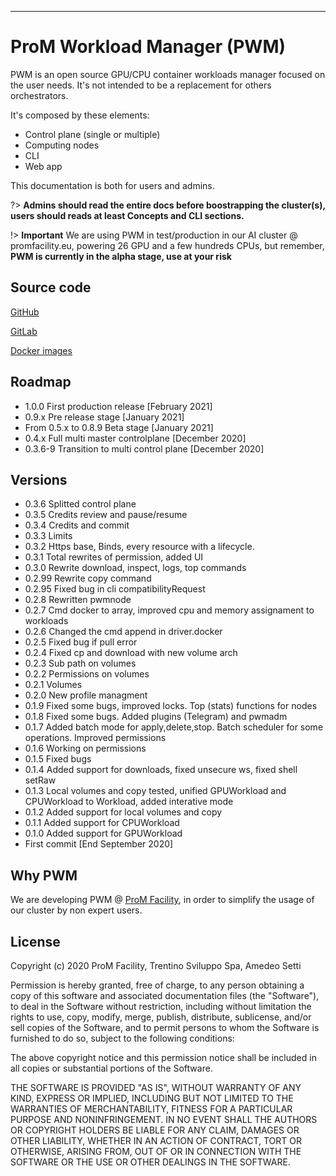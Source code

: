 ---

# ProM Workload Manager (PWM)

PWM is an open source GPU/CPU container workloads manager focused on the user needs.
It's not intended to be a replacement for others orchestrators.

It's composed by these elements: 

- Control plane (single or multiple)
- Computing nodes 
- CLI
- Web app

This documentation is both for users and admins. 

?> **Admins should read the entire docs before boostrapping the cluster(s),
users should reads at least Concepts and CLI sections.**


!> **Important** We are using PWM in test/production in our AI cluster @ promfacility.eu, powering 26 GPU and a few hundreds CPUs, but remember, **PWM is currently in the alpha stage, use at your risk** 



## Source code

[GitHub](https://github.com/adda25/pwm)

[GitLab](https://git.promfacility.eu/prom/pwm)

[Docker images](https://hub.docker.com/u/promfacility)

## Roadmap

- 1.0.0 First production release [February 2021]
- 0.9.x Pre release stage [January 2021]
- From 0.5.x to 0.8.9 Beta stage [January 2021]
- 0.4.x Full multi master controlplane [December 2020]
- 0.3.6-9 Transition to multi control plane [December 2020]

## Versions

- 0.3.6 Splitted control plane
- 0.3.5 Credits review and pause/resume
- 0.3.4 Credits and commit
- 0.3.3 Limits
- 0.3.2 Https base, Binds, every resource with a lifecycle.
- 0.3.1 Total rewrites of permission, added UI
- 0.3.0 Rewrite download, inspect, logs, top commands
- 0.2.99 Rewrite copy command
- 0.2.95 Fixed bug in cli compatibilityRequest
- 0.2.8 Rewritten pwmnode
- 0.2.7 Cmd docker to array, improved cpu and memory assignament to workloads
- 0.2.6 Changed the cmd append in driver.docker
- 0.2.5 Fixed bug if pull error
- 0.2.4 Fixed cp and download with new volume arch
- 0.2.3 Sub path on volumes
- 0.2.2 Permissions on volumes
- 0.2.1 Volumes
- 0.2.0 New profile managment
- 0.1.9 Fixed some bugs, improved locks. Top (stats) functions for nodes
- 0.1.8 Fixed some bugs. Added plugins (Telegram) and pwmadm
- 0.1.7 Added batch mode for apply,delete,stop. Batch scheduler for some operations. Improved permissions
- 0.1.6 Working on permissions
- 0.1.5 Fixed bugs
- 0.1.4 Added support for downloads, fixed unsecure ws, fixed shell setRaw
- 0.1.3 Local volumes and copy tested, unified GPUWorkload and CPUWorkload to Workload, added interative mode
- 0.1.2 Added support for local volumes and copy
- 0.1.1 Added support for CPUWorkload
- 0.1.0 Added support for GPUWorkload 
- First commit [End September 2020]

## Why PWM

We are developing PWM @ [ProM Facility](https://promfacility.eu), in order to simplify the usage of our cluster by non expert users.


## License

Copyright (c) 2020 ProM Facility, Trentino Sviluppo Spa, Amedeo Setti

Permission is hereby granted, free of charge, to any person
obtaining a copy of this software and associated documentation
files (the "Software"), to deal in the Software without
restriction, including without limitation the rights to use,
copy, modify, merge, publish, distribute, sublicense, and/or sell
copies of the Software, and to permit persons to whom the
Software is furnished to do so, subject to the following
conditions:

The above copyright notice and this permission notice shall be
included in all copies or substantial portions of the Software.

THE SOFTWARE IS PROVIDED "AS IS", WITHOUT WARRANTY OF ANY KIND,
EXPRESS OR IMPLIED, INCLUDING BUT NOT LIMITED TO THE WARRANTIES
OF MERCHANTABILITY, FITNESS FOR A PARTICULAR PURPOSE AND
NONINFRINGEMENT. IN NO EVENT SHALL THE AUTHORS OR COPYRIGHT
HOLDERS BE LIABLE FOR ANY CLAIM, DAMAGES OR OTHER LIABILITY,
WHETHER IN AN ACTION OF CONTRACT, TORT OR OTHERWISE, ARISING
FROM, OUT OF OR IN CONNECTION WITH THE SOFTWARE OR THE USE OR
OTHER DEALINGS IN THE SOFTWARE.